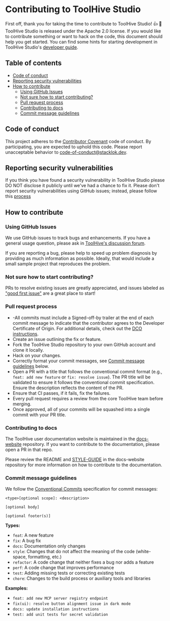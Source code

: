 # Contributing to ToolHive Studio <!-- omit from toc -->

First off, thank you for taking the time to contribute to ToolHive Studio! :+1:
:tada: ToolHive Studio is released under the Apache 2.0 license. If you would
like to contribute something or want to hack on the code, this document should
help you get started. You can find some hints for starting development in
ToolHive Studio's [developer guide](./docs/README.md).

## Table of contents <!-- omit from toc -->

- [Code of conduct](#code-of-conduct)
- [Reporting security vulnerabilities](#reporting-security-vulnerabilities)
- [How to contribute](#how-to-contribute)
  - [Using GitHub Issues](#using-github-issues)
  - [Not sure how to start contributing?](#not-sure-how-to-start-contributing)
  - [Pull request process](#pull-request-process)
  - [Contributing to docs](#contributing-to-docs)
  - [Commit message guidelines](#commit-message-guidelines)

## Code of conduct

This project adheres to the [Contributor Covenant](./CODE_OF_CONDUCT.md) code of
conduct. By participating, you are expected to uphold this code. Please report
unacceptable behavior to
[code-of-conduct@stacklok.dev](mailto:code-of-conduct@stacklok.dev).

## Reporting security vulnerabilities

If you think you have found a security vulnerability in ToolHive Studio please
DO NOT disclose it publicly until we've had a chance to fix it. Please don't
report security vulnerabilities using GitHub issues; instead, please follow this
[process](./SECURITY.MD)

## How to contribute

### Using GitHub Issues

We use GitHub issues to track bugs and enhancements. If you have a general usage
question, please ask in
[ToolHive's discussion forum](https://discord.gg/stacklok).

If you are reporting a bug, please help to speed up problem diagnosis by
providing as much information as possible. Ideally, that would include a small
sample project that reproduces the problem.

### Not sure how to start contributing?

PRs to resolve existing issues are greatly appreciated, and issues labeled as
["good first issue"](https://github.com/StacklokLabs/toolhive-studio/issues?q=is%3Aopen+is%3Aissue+label%3A%22good+first+issue%22)
are a great place to start!

### Pull request process

- -All commits must include a Signed-off-by trailer at the end of each commit
  message to indicate that the contributor agrees to the Developer Certificate
  of Origin. For additional details, check out the [DCO instructions](./DCO.md).
- Create an issue outlining the fix or feature.
- Fork the ToolHive Studio repository to your own GitHub account and clone it
  locally.
- Hack on your changes.
- Correctly format your commit messages, see
  [Commit message guidelines](#commit-message-guidelines) below.
- Open a PR with a title that follows the conventional commit format (e.g.,
  `feat: add new feature` or `fix: resolve issue`). The PR title will be
  validated to ensure it follows the conventional commit specification. Ensure
  the description reflects the content of the PR.
- Ensure that CI passes, if it fails, fix the failures.
- Every pull request requires a review from the core ToolHive team before
  merging.
- Once approved, all of your commits will be squashed into a single commit with
  your PR title.

### Contributing to docs

The ToolHive user documentation website is maintained in the
[docs-website](https://github.com/stacklok/docs-website) repository. If you want
to contribute to the documentation, please open a PR in that repo.

Please review the README and
[STYLE-GUIDE](https://github.com/stacklok/docs-website/blob/main/STYLE-GUIDE.md)
in the docs-website repository for more information on how to contribute to the
documentation.

### Commit message guidelines

We follow the [Conventional Commits](https://www.conventionalcommits.org/)
specification for commit messages:

```text
<type>[optional scope]: <description>

[optional body]

[optional footer(s)]
```

**Types:**

- `feat`: A new feature
- `fix`: A bug fix
- `docs`: Documentation only changes
- `style`: Changes that do not affect the meaning of the code (white-space,
  formatting, etc.)
- `refactor`: A code change that neither fixes a bug nor adds a feature
- `perf`: A code change that improves performance
- `test`: Adding missing tests or correcting existing tests
- `chore`: Changes to the build process or auxiliary tools and libraries

**Examples:**

- `feat: add new MCP server registry endpoint`
- `fix(ui): resolve button alignment issue in dark mode`
- `docs: update installation instructions`
- `test: add unit tests for secret validation`
